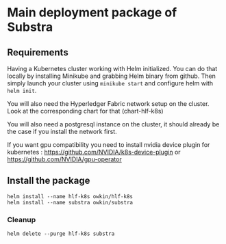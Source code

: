 # Main deployment package of Substra

## Requirements

Having a Kubernetes cluster working with Helm initialized. You can do that locally by installing Minikube and grabbing Helm binary from github.
Then simply launch your cluster using `minikube start` and configure helm with `helm init`.

You will also need the Hyperledger Fabric network setup on the cluster.
Look at the corresponding chart for that (chart-hlf-k8s)

You will also need a postgresql instance on the cluster, it should already be the case if you install the network first.

If you want gpu compatibility you need to install nvidia device plugin for kubernetes : https://github.com/NVIDIA/k8s-device-plugin or https://github.com/NVIDIA/gpu-operator

## Install the package
```
helm install --name hlf-k8s owkin/hlf-k8s
helm install --name substra owkin/substra
```

### Cleanup
```
helm delete --purge hlf-k8s substra
```
